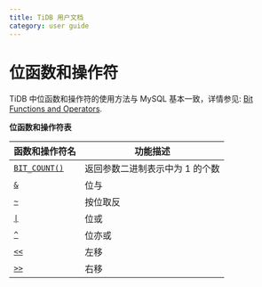 ```yaml
---
title: TiDB 用户文档
category: user guide
---
```


# 位函数和操作符

TiDB 中位函数和操作符的使用方法与 MySQL 基本一致，详情参见: [Bit Functions and Operators](https://dev.mysql.com/doc/refman/5.7/en/bit-functions.html).

**位函数和操作符表**

| 函数和操作符名 | 功能描述 |
| -------------- | ------------------------------------- |
| [`BIT_COUNT()`](https://dev.mysql.com/doc/refman/5.7/en/bit-functions.html#function_bit-count) | 返回参数二进制表示中为 1 的个数 |
| [`&`](https://dev.mysql.com/doc/refman/5.7/en/bit-functions.html#operator_bitwise-and) | 位与 |
| [`~`](https://dev.mysql.com/doc/refman/5.7/en/bit-functions.html#operator_bitwise-invert) | 按位取反 |
| [`\|`](https://dev.mysql.com/doc/refman/5.7/en/bit-functions.html#operator_bitwise-or) | 位或 |
| [`^`](https://dev.mysql.com/doc/refman/5.7/en/bit-functions.html#operator_bitwise-xor) | 位亦或 |
| [`<<`](https://dev.mysql.com/doc/refman/5.7/en/bit-functions.html#operator_left-shift) | 左移 |
| [`>>`](https://dev.mysql.com/doc/refman/5.7/en/bit-functions.html#operator_right-shift) | 右移 |
